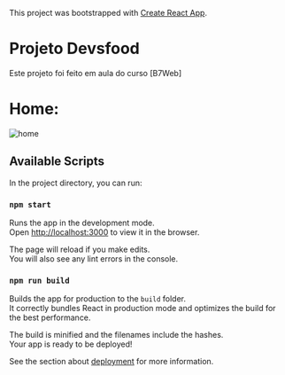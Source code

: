 This project was bootstrapped with [Create React App](https://github.com/facebook/create-react-app).

# Projeto Devsfood

Este projeto foi feito em aula do curso [B7Web]

# Home:

![home](https://user-images.githubusercontent.com/53940439/219899876-8a755e7d-a68b-4b6d-aa1b-c37dfd7c68a8.png)

## Available Scripts

In the project directory, you can run:

### `npm start`

Runs the app in the development mode.<br />
Open [http://localhost:3000](http://localhost:3000) to view it in the browser.

The page will reload if you make edits.<br />
You will also see any lint errors in the console.

### `npm run build`

Builds the app for production to the `build` folder.<br />
It correctly bundles React in production mode and optimizes the build for the best performance.

The build is minified and the filenames include the hashes.<br />
Your app is ready to be deployed!

See the section about [deployment](https://facebook.github.io/create-react-app/docs/deployment) for more information.


